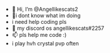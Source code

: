 - 👋 Hi, I’m @Angellikescats2
- 👀i dont know what im doing
- i need help coding pls
- 💞️ my discord os angellikescats#2257
- 📫 pls help me code :)
- i play hvh crystal pvp often
<!---
Angellikescats2/Angellikescats2 is a ✨ special ✨ repository because its `README.md` (this file) appears on your GitHub profile.
You can click the Preview link to take a look at your changes.
--->
